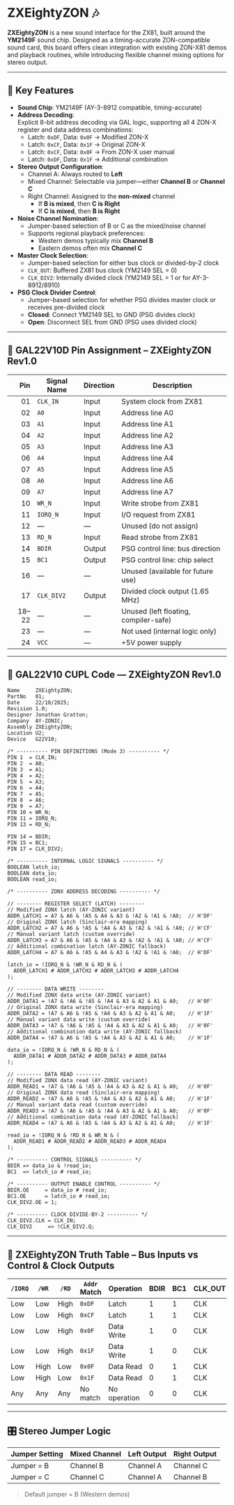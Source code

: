 # ZXEightyZON 🎶

**ZXEightyZON** is a new sound interface for the ZX81, built around the **YM2149F** sound chip. Designed as a timing-accurate ZON-compatible sound card, this board offers clean integration with existing ZON-X81 demos and playback routines, while introducing flexible channel mixing options for stereo output.

---

## 🔧 Key Features

- **Sound Chip**: YM2149F (AY-3-8912 compatible, timing-accurate)
- **Address Decoding**:  
  Explicit 8-bit address decoding via GAL logic, supporting all 4 ZON-X register and data address combinations:
  - Latch: `0xDF`, Data: `0x0F` → Modified ZON-X  
  - Latch: `0xCF`, Data: `0x1F` → Original ZON-X  
  - Latch: `0xCF`, Data: `0x0F` → From ZON-X user manual  
  - Latch: `0xDF`, Data: `0x1F` → Additional combination
- **Stereo Output Configuration**:
  - Channel A: Always routed to **Left**
  - Mixed Channel: Selectable via jumper—either **Channel B** or **Channel C**
  - Right Channel: Assigned to the **non-mixed** channel  
    - If **B is mixed**, then **C is Right**  
    - If **C is mixed**, then **B is Right**
- **Noise Channel Nomination**:
  - Jumper-based selection of B or C as the mixed/noise channel
  - Supports regional playback preferences:
    - Western demos typically mix **Channel B**
    - Eastern demos often mix **Channel C**
- **Master Clock Selection**:
  - Jumper-based selection for either bus clock or divided-by-2 clock
  - `CLK_OUT`: Buffered ZX81 bus clock (YM2149 SEL = 0)
  - `CLK_DIV2`: Internally divided clock (YM2149 SEL = 1 or for AY-3-8912/8910)
- **PSG Clock Divider Control**:
  - Jumper-based selection for whether PSG divides master clock or receives pre-divided clock
  - **Closed**: Connect YM2149 SEL to GND (PSG divides clock)
  - **Open**: Disconnect SEL from GND (PSG uses divided clock)

---

## 📌 GAL22V10D Pin Assignment – ZXEightyZON Rev1.0

| **Pin** | **Signal Name** | **Direction** | **Description**                          |
|--------:|------------------|---------------|------------------------------------------|
| 01      | `CLK_IN`         | Input         | System clock from ZX81                   |
| 02      | `A0`             | Input         | Address line A0                          |
| 03      | `A1`             | Input         | Address line A1                          |
| 04      | `A2`             | Input         | Address line A2                          |
| 05      | `A3`             | Input         | Address line A3                          |
| 06      | `A4`             | Input         | Address line A4                          |
| 07      | `A5`             | Input         | Address line A5                          |
| 08      | `A6`             | Input         | Address line A6                          |
| 09      | `A7`             | Input         | Address line A7                          |
| 10      | `WR_N`           | Input         | Write strobe from ZX81                   |
| 11      | `IORQ_N`         | Input         | I/O request from ZX81                    |
| 12      | —                | —             | Unused (do not assign)                   |
| 13      | `RD_N`           | Input         | Read strobe from ZX81                    |
| 14      | `BDIR`           | Output        | PSG control line: bus direction          |
| 15      | `BC1`            | Output        | PSG control line: chip select            |
| 16      | —                | —             | Unused (available for future use)        |
| 17      | `CLK_DIV2`       | Output        | Divided clock output (1.65 MHz)          |
| 18–22   | —                | —             | Unused (left floating, compiler-safe)    |
| 23      | —                | —             | Not used (internal logic only)           |
| 24      | `VCC`            | —             | +5V power supply                         |

---

## 🧮 GAL22V10 CUPL Code — ZXEightyZON Rev1.0

```cupl
Name     ZXEightyZON;
PartNo   01;
Date     22/10/2025;
Revision 1.0;
Designer Jonathan Gratton;
Company  AY-ZONIC;
Assembly ZXEightyZON;
Location U2;
Device   G22V10;

/* ---------- PIN DEFINITIONS (Mode 3) ---------- */
PIN 1  = CLK_IN;
PIN 2  = A0;
PIN 3  = A1;
PIN 4  = A2;
PIN 5  = A3;
PIN 6  = A4;
PIN 7  = A5;
PIN 8  = A6;
PIN 9  = A7;
PIN 10 = WR_N;
PIN 11 = IORQ_N;
PIN 13 = RD_N;

PIN 14 = BDIR;
PIN 15 = BC1;
PIN 17 = CLK_DIV2;

/* ---------- INTERNAL LOGIC SIGNALS ---------- */
BOOLEAN latch_io;
BOOLEAN data_io;
BOOLEAN read_io;

/* ---------- ZONX ADDRESS DECODING ---------- */

// -------- REGISTER SELECT (LATCH) --------
// Modified ZONX latch (AY-ZONIC variant)
ADDR_LATCH1 = A7 & A6 & !A5 & A4 & A3 & !A2 & !A1 & !A0;  // H'DF'
// Original ZONX latch (Sinclair-era mapping)
ADDR_LATCH2 = A7 & A6 & !A5 & !A4 & A3 & !A2 & !A1 & !A0; // H'CF'
// Manual variant latch (custom override)
ADDR_LATCH3 = A7 & A6 & !A5 & !A4 & A3 & !A2 & !A1 & !A0; // H'CF'
// Additional combination latch (AY-ZONIC fallback)
ADDR_LATCH4 = A7 & A6 & !A5 & A4 & A3 & !A2 & !A1 & !A0;  // H'DF'

latch_io = !IORQ_N & !WR_N & RD_N & (
  ADDR_LATCH1 # ADDR_LATCH2 # ADDR_LATCH3 # ADDR_LATCH4
);

// -------- DATA WRITE --------
// Modified ZONX data write (AY-ZONIC variant)
ADDR_DATA1 = !A7 & !A6 & !A5 & !A4 & A3 & A2 & A1 & A0;   // H'0F'
// Original ZONX data write (Sinclair-era mapping)
ADDR_DATA2 = !A7 & A6 & !A5 & !A4 & A3 & A2 & A1 & A0;    // H'1F'
// Manual variant data write (custom override)
ADDR_DATA3 = !A7 & !A6 & !A5 & !A4 & A3 & A2 & A1 & A0;   // H'0F'
// Additional combination data write (AY-ZONIC fallback)
ADDR_DATA4 = !A7 & A6 & !A5 & !A4 & A3 & A2 & A1 & A0;    // H'1F'

data_io = !IORQ_N & !WR_N & RD_N & (
  ADDR_DATA1 # ADDR_DATA2 # ADDR_DATA3 # ADDR_DATA4
);

// -------- DATA READ --------
// Modified ZONX data read (AY-ZONIC variant)
ADDR_READ1 = !A7 & !A6 & !A5 & !A4 & A3 & A2 & A1 & A0;   // H'0F'
// Original ZONX data read (Sinclair-era mapping)
ADDR_READ2 = !A7 & A6 & !A5 & !A4 & A3 & A2 & A1 & A0;    // H'1F'
// Manual variant data read (custom override)
ADDR_READ3 = !A7 & !A6 & !A5 & !A4 & A3 & A2 & A1 & A0;   // H'0F'
// Additional combination data read (AY-ZONIC fallback)
ADDR_READ4 = !A7 & A6 & !A5 & !A4 & A3 & A2 & A1 & A0;    // H'1F'

read_io = !IORQ_N & !RD_N & WR_N & (
  ADDR_READ1 # ADDR_READ2 # ADDR_READ3 # ADDR_READ4
);

/* ---------- CONTROL SIGNALS ---------- */
BDIR => data_io & !read_io;
BC1  => latch_io # read_io;

/* ---------- OUTPUT ENABLE CONTROL ---------- */
BDIR.OE     = data_io # read_io;
BC1.OE      = latch_io # read_io;
CLK_DIV2.OE = 1;

/* ---------- CLOCK DIVIDE-BY-2 ---------- */
CLK_DIV2.CLK = CLK_IN;
CLK_DIV2     => !CLK_DIV2.Q;
```
---

## 🧮 ZXEightyZON Truth Table – Bus Inputs vs Control & Clock Outputs

| `/IORQ` | `/WR` | `/RD` | `Addr` Match | Operation     | BDIR | BC1 | CLK_OUT | CLK_DIV2 |
|---------|-------|-------|--------------|---------------|------|-----|---------|----------|
| Low     | Low   | High  | `0xDF`        | Latch         | 1    | 1   | CLK     | ÷2       |
| Low     | Low   | High  | `0xCF`        | Latch         | 1    | 1   | CLK     | ÷2       |
| Low     | Low   | High  | `0x0F`        | Data Write    | 1    | 0   | CLK     | ÷2       |
| Low     | Low   | High  | `0x1F`        | Data Write    | 1    | 0   | CLK     | ÷2       |
| Low     | High  | Low   | `0x0F`        | Data Read     | 0    | 1   | CLK     | ÷2       |
| Low     | High  | Low   | `0x1F`        | Data Read     | 0    | 1   | CLK     | ÷2       |
| Any     | Any   | Any   | No match      | No operation  | 0    | 0   | CLK     | ÷2       |

---

## 🎛️ Stereo Jumper Logic

| Jumper Setting | Mixed Channel | Left Output | Right Output |
|----------------|----------------|-------------|--------------|
| Jumper = B     | Channel B      | Channel A   | Channel C    |
| Jumper = C     | Channel C      | Channel A   | Channel B    |

> Default jumper = B (Western demos)
